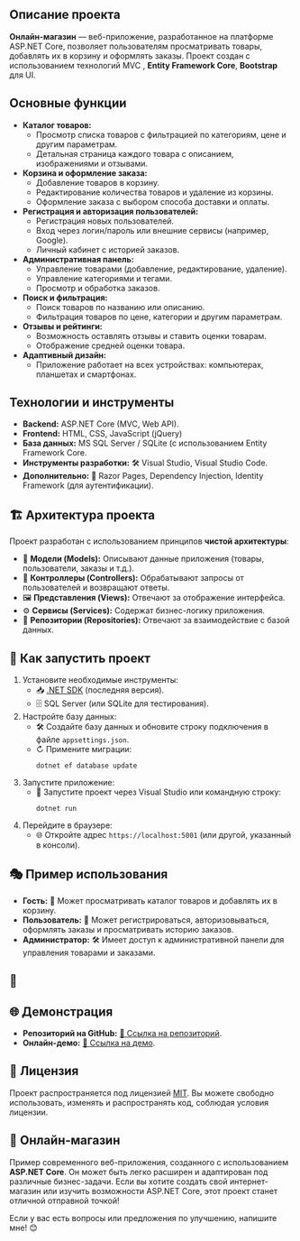 <h2> Описание проекта</h2>
<p>
    <strong>Онлайн-магазин</strong> — веб-приложение, разработанное на платформе 
    ASP.NET Core, позволяет пользователям просматривать товары, добавлять их в корзину и оформлять заказы. Проект создан с использованием технологий MVC </strong>, <strong>Entity Framework Core</strong>, <strong>Bootstrap</strong> для UI.
</p>

<h2> Основные функции</h2>
<ul>
    <li><strong>Каталог товаров:</strong>
        <ul>
            <li> Просмотр списка товаров с фильтрацией по категориям, цене и другим параметрам.</li>
            <li> Детальная страница каждого товара с описанием, изображениями и отзывами.</li>
        </ul>
    </li>
    <li><strong>Корзина и оформление заказа:</strong>
        <ul>
            <li> Добавление товаров в корзину.</li>
            <li> Редактирование количества товаров и удаление из корзины.</li>
            <li> Оформление заказа с выбором способа доставки и оплаты.</li>
        </ul>
    </li>
    <li><strong>Регистрация и авторизация пользователей:</strong>
        <ul>
            <li> Регистрация новых пользователей.</li>
            <li> Вход через логин/пароль или внешние сервисы (например, Google).</li>
            <li> Личный кабинет с историей заказов.</li>
        </ul>
    </li>
    <li><strong>Административная панель:</strong>
        <ul>
            <li> Управление товарами (добавление, редактирование, удаление).</li>
            <li> Управление категориями и тегами.</li>
            <li> Просмотр и обработка заказов.</li>
        </ul>
    </li>
    <li><strong>Поиск и фильтрация:</strong>
        <ul>
            <li> Поиск товаров по названию или описанию.</li>
            <li> Фильтрация товаров по цене, категории и другим параметрам.</li>
        </ul>
    </li>
    <li><strong>Отзывы и рейтинги:</strong>
        <ul>
            <li> Возможность оставлять отзывы и ставить оценки товарам.</li>
            <li> Отображение средней оценки товара.</li>
        </ul>
    </li>
    <li><strong>Адаптивный дизайн:</strong>
        <ul>
            <li> Приложение работает на всех устройствах: компьютерах, планшетах и смартфонах.</li>
        </ul>
    </li>
</ul>

<h2> Технологии и инструменты</h2>
<ul>
    <li><strong>Backend:</strong> ASP.NET Core</a> (MVC, Web API).</li>
    <li><strong>Frontend:</strong> HTML, CSS, JavaScript (jQuery)</li>
    <li><strong>База данных:</strong> MS SQL Server / SQLite (с использованием Entity Framework Core.</li>
    <li><strong>Инструменты разработки:</strong> 🛠️ Visual Studio, Visual Studio Code.</li>
    <li><strong>Дополнительно:</strong> 📝 Razor Pages, Dependency Injection, Identity Framework (для аутентификации).</li>
</ul>

<h2>🏗️ Архитектура проекта</h2>
<p>
    Проект разработан с использованием принципов <strong>чистой архитектуры</strong>:
</p>
<ul>
    <li>🧩 <strong>Модели (Models):</strong> Описывают данные приложения (товары, пользователи, заказы и т.д.).</li>
    <li>🔄 <strong>Контроллеры (Controllers):</strong> Обрабатывают запросы от пользователей и возвращают ответы.</li>
    <li>🖼️ <strong>Представления (Views):</strong> Отвечают за отображение интерфейса.</li>
    <li>⚙️ <strong>Сервисы (Services):</strong> Содержат бизнес-логику приложения.</li>
    <li>📂 <strong>Репозитории (Repositories):</strong> Отвечают за взаимодействие с базой данных.</li>
</ul>

<h2>🚀 Как запустить проект</h2>
<ol>
    <li>Установите необходимые инструменты:
        <ul>
            <li>📥 <a href="https://dotnet.microsoft.com/download" target="_blank">.NET SDK</a> (последняя версия).</li>
            <li>🗄️ SQL Server (или SQLite для тестирования).</li>
        </ul>
    </li>
    <li>Настройте базу данных:
        <ul>
            <li>🛠️ Создайте базу данных и обновите строку подключения в файле <code>appsettings.json</code>.</li>
            <li>↻ Примените миграции:
                <pre><code>dotnet ef database update</code></pre>
            </li>
        </ul>
    </li>
    <li>Запустите приложение:
        <ul>
            <li>🚀 Запустите проект через Visual Studio или командную строку:
                <pre><code>dotnet run</code></pre>
            </li>
        </ul>
    </li>
    <li>Перейдите в браузере:
        <ul>
            <li>🌐 Откройте адрес <code>https://localhost:5001</code> (или другой, указанный в консоли).</li>
        </ul>
    </li>
</ol>

<h2>🎭 Пример использования</h2>
<ul>
    <li><strong>Гость:</strong> 🛒 Может просматривать каталог товаров и добавлять их в корзину.</li>
    <li><strong>Пользователь:</strong> 👤 Может регистрироваться, авторизовываться, оформлять заказы и просматривать историю заказов.</li>
    <li><strong>Администратор:</strong> 🛠️ Имеет доступ к административной панели для управления товарами и заказами.</li>
</ul>

<h2>📸 </h2>
<p></p>

<h2>🌐 Демонстрация</h2>
<ul>
    <li><strong>Репозиторий на GitHub:</strong> <a href="https://github.com/username/repository" target="_blank">🔗 Ссылка на репозиторий</a>.</li>
    <li><strong>Онлайн-демо:</strong> <a href="https://example.com" target="_blank">🔗 Ссылка на демо</a>.</li>
</ul>

<h2>📜 Лицензия</h2>
<p>
    Проект распространяется под лицензией <a href="https://opensource.org/licenses/MIT" target="_blank">MIT</a>. Вы можете свободно использовать, изменять и распространять код, соблюдая условия лицензии.
</p>

<h2>📢 Онлайн-магазин</h2>
<p>
    Пример современного веб-приложения, созданного с использованием <strong>ASP.NET Core</strong>. Он может быть легко расширен и адаптирован под различные бизнес-задачи. Если вы хотите создать свой интернет-магазин или изучить возможности ASP.NET Core, этот проект станет отличной отправной точкой!
</p>
<p>
    Если у вас есть вопросы или предложения по улучшению, напишите мне! 😊
</p>
